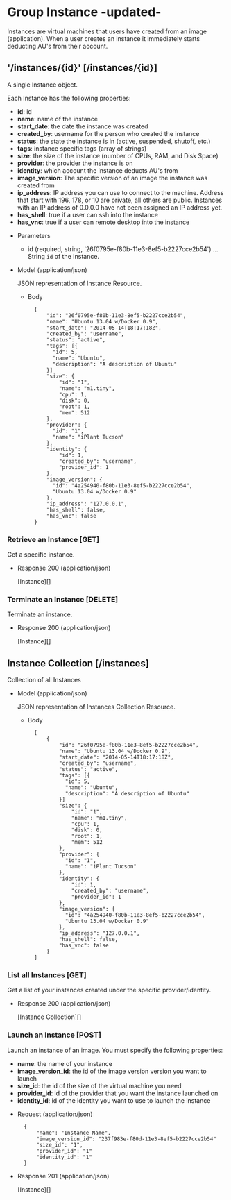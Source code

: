 # Group Instance -updated-
Instances are virtual machines that users have created from an image (application).  When a user creates an instance
 it immediately starts deducting AU's from their account.

## '/instances/{id}' [/instances/{id}]
A single Instance object.

Each Instance has the following properties:

- **id**: id
- **name**: name of the instance
- **start_date**: the date the instance was created
- **created_by**: username for the person who created the instance
- **status**: the state the instance is in (active, suspended, shutoff, etc.)
- **tags**: instance specific tags (array of strings)
- **size**: the size of the instance (number of CPUs, RAM, and Disk Space)
- **provider**: the provider the instance is on
- **identity**: which account the instance deducts AU's from
- **image_version**: The specific version of an image the instance was created from
- **ip_address**: IP address you can use to connect to the machine.  Address that start with 196, 178, or 10 are private,
 all others are public.  Instances with an IP address of 0.0.0.0 have not been assigned an IP address yet.
- **has_shell**: true if a user can ssh into the instance
- **has_vnc**: true if a user can remote desktop into the instance
    
+ Parameters
    + id (required, string, '26f0795e-f80b-11e3-8ef5-b2227cce2b54') ... String `id` of the Instance.
    
+ Model (application/json)

    JSON representation of Instance Resource.

    + Body

            {
                "id": "26f0795e-f80b-11e3-8ef5-b2227cce2b54",
                "name": "Ubuntu 13.04 w/Docker 0.9",
                "start_date": "2014-05-14T18:17:18Z",
                "created_by": "username",
                "status": "active",
                "tags": [{
                  "id": 5,
                  "name": "Ubuntu",
                  "description": "A description of Ubuntu"
                }]
                "size": {
                    "id": "1",
                    "name": "m1.tiny",
                    "cpu": 1,
                    "disk": 0,
                    "root": 1,
                    "mem": 512
                },
                "provider": {
                  "id": "1",
                  "name": "iPlant Tucson"
                },
                "identity": {
                    "id": 1,
                    "created_by": "username",
                    "provider_id": 1
                },
                "image_version": {
                  "id": "4a254940-f80b-11e3-8ef5-b2227cce2b54",
                  "Ubuntu 13.04 w/Docker 0.9"
                },
                "ip_address": "127.0.0.1",
                "has_shell": false,
                "has_vnc": false
            }

### Retrieve an Instance [GET]
Get a specific instance.

+ Response 200 (application/json)

    [Instance][]
    
### Terminate an Instance [DELETE]
Terminate an instance.

+ Response 200 (application/json)

    [Instance][]


## Instance Collection [/instances]
Collection of all Instances
    
+ Model (application/json)

    JSON representation of Instances Collection Resource.

    + Body

            [
                {
                    "id": "26f0795e-f80b-11e3-8ef5-b2227cce2b54",
                    "name": "Ubuntu 13.04 w/Docker 0.9",
                    "start_date": "2014-05-14T18:17:18Z",
                    "created_by": "username",
                    "status": "active",
                    "tags": [{
                      "id": 5,
                      "name": "Ubuntu",
                      "description": "A description of Ubuntu"
                    }]
                    "size": {
                        "id": "1",
                        "name": "m1.tiny",
                        "cpu": 1,
                        "disk": 0,
                        "root": 1,
                        "mem": 512
                    },
                    "provider": {
                      "id": "1",
                      "name": "iPlant Tucson"
                    },
                    "identity": {
                        "id": 1,
                        "created_by": "username",
                        "provider_id": 1
                    },
                    "image_version": {
                      "id": "4a254940-f80b-11e3-8ef5-b2227cce2b54",
                      "Ubuntu 13.04 w/Docker 0.9"
                    },
                    "ip_address": "127.0.0.1",
                    "has_shell": false,
                    "has_vnc": false
                }
            ]
    
### List all Instances [GET]
Get a list of your instances created under the specific provider/identity.

+ Response 200 (application/json)

    [Instance Collection][]
        
### Launch an Instance [POST]
Launch an instance of an image.  You must specify the following properties:

- **name**: the name of your instance
- **image_version_id**: the id of the image version version you want to launch
- **size_id**: the id of the size of the virtual machine you need
- **provider_id**: id of the provider that you want the instance launched on
- **identity_id**: id of the identity you want to use to launch the instance

+ Request (application/json)

        { 
            "name": "Instance Name",
            "image_version_id": "237f983e-f80d-11e3-8ef5-b2227cce2b54"
            "size_id": "1",
            "provider_id": "1"
            "identity_id": "1"
        }

+ Response 201 (application/json)

    [Instance][]
